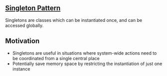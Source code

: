 ## <a href="https://www.patterns.dev/posts/singleton-pattern/" target="_blank">Singleton Pattern</a>

Singletons are classes which can be instantiated once, and can be accessed globally.

## Motivation

- Singletons are useful in situations where system-wide actions need to be coordinated from a single central place
- Potentially save memory space by restricting the instantiation of just one instance
